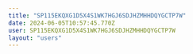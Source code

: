 ```yaml
---
title: "SP115EKQXG1D5X4S1WK7HGJ6SDJHZMHHDQYGCTP7W"
date: 2024-06-05T10:57:45.770Z
user: SP115EKQXG1D5X4S1WK7HGJ6SDJHZMHHDQYGCTP7W
layout: "users"
---
```

    